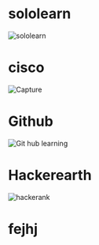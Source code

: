 # sololearn
![sololearn](https://user-images.githubusercontent.com/59721986/152721286-96bff7cd-ad30-4424-99c8-b4f0e40ff8b6.jpg)
# cisco
![Capture](https://user-images.githubusercontent.com/59721986/152798502-8d06fbcb-5add-4350-8c00-90ac04efcfc3.JPG)
# Github
![Git hub learning](https://user-images.githubusercontent.com/59721986/153459375-aac87429-afdf-428d-91ca-6524f22d1221.JPG)
# Hackerearth
![hackerank](https://user-images.githubusercontent.com/59721986/153481713-f61da40b-c2f0-4dac-b1e0-b4fc90e0de35.JPG)
# fejhj





